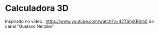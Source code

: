 # Calculadora 3D
Inspirado no vídeo : https://www.youtube.com/watch?v=42TShjXR0m0 do canal "Gustavo Neitzke".
